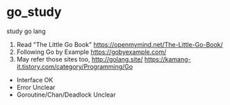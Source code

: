 # go_study
study go lang
1. Read "The Little Go Book" https://openmymind.net/The-Little-Go-Book/
2. Following Go by Example https://gobyexample.com/
3. May refer those sites too, http://golang.site/ https://kamang-it.tistory.com/category/Programming/Go

* Interface OK
* Error Unclear
* Goroutine/Chan/Deadlock Unclear